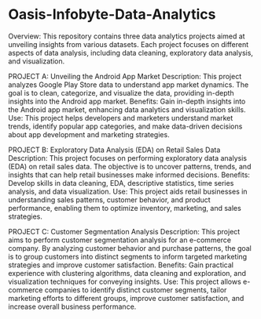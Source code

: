 # Oasis-Infobyte-Data-Analytics

Overview:
This repository contains three data analytics projects aimed at unveiling insights from various datasets. Each project focuses on different aspects of data analysis, including data cleaning, exploratory data analysis, and visualization.

PROJECT A: Unveiling the Android App Market
Description:
This project analyzes Google Play Store data to understand app market dynamics. The goal is to clean, categorize, and visualize the data, providing in-depth insights into the Android app market.
Benefits: Gain in-depth insights into the Android app market, enhancing data analytics and visualization skills.
Use: This project helps developers and marketers understand market trends, identify popular app categories, and make data-driven decisions about app development and marketing strategies.

PROJECT B: Exploratory Data Analysis (EDA) on Retail Sales Data
Description:
This project focuses on performing exploratory data analysis (EDA) on retail sales data. The objective is to uncover patterns, trends, and insights that can help retail businesses make informed decisions.
Benefits: Develop skills in data cleaning, EDA, descriptive statistics, time series analysis, and data visualization.
Use: This project aids retail businesses in understanding sales patterns, customer behavior, and product performance, enabling them to optimize inventory, marketing, and sales strategies.

PROJECT C: Customer Segmentation Analysis
Description:
This project aims to perform customer segmentation analysis for an e-commerce company. By analyzing customer behavior and purchase patterns, the goal is to group customers into distinct segments to inform targeted marketing strategies and improve customer satisfaction.
Benefits: Gain practical experience with clustering algorithms, data cleaning and exploration, and visualization techniques for conveying insights.
Use: This project allows e-commerce companies to identify distinct customer segments, tailor marketing efforts to different groups, improve customer satisfaction, and increase overall business performance.
